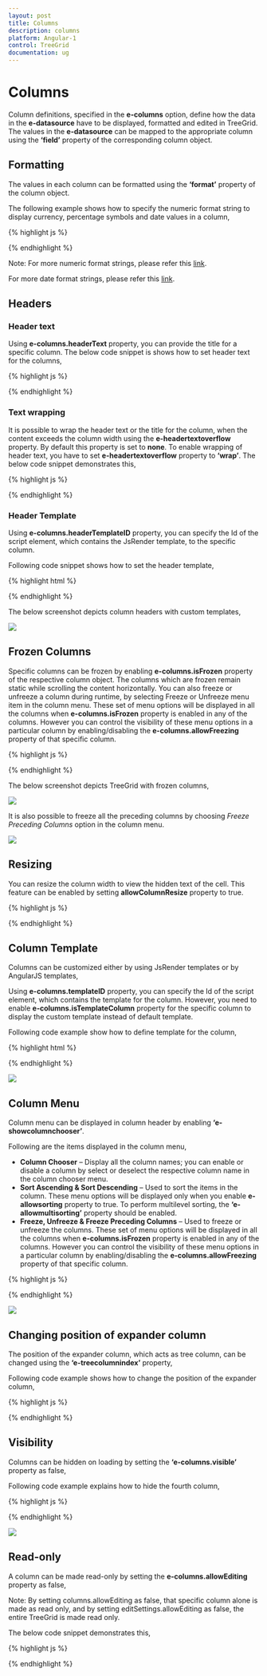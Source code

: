 ```yaml
---
layout: post
title: Columns
description: columns
platform: Angular-1
control: TreeGrid
documentation: ug
---
```


# Columns

Column definitions, specified in the **e-columns** option, define how the data in the **e-datasource** have to be displayed, formatted and edited in TreeGrid. The values in the **e-datasource** can be mapped to the appropriate column using the **‘field’** property of the corresponding column object.

## Formatting

The values in each column can be formatted using the **‘format’** property of the column object.

The following example shows how to specify the numeric format string to display currency, percentage symbols and date values in a column,

{% highlight js %}

<!doctype html>
<body ng-controller="TreeGridCtrl">
    <!--Add  treegrid control here-->
    <div id="TreeGridContainer" ej-treegrid //... e-columns="columns">
    </div>
    <script>
    var columns = [{
            field: "Percentage",
            headerText: "Percentage",
            format: "{0:P0}"
        },
        {
            field: "Currency",
            headerText: "Currency",
            format: "{0:C2}"
        },
        {
            field: "startDate",
            headerText: "Start Date",
            format: "{0:MM/dd/yyyy}"
        },
        {
            field: "endDate",
            headerText: "End Date",
            format: "{0:MM/dd/yyyy hh:mm:ss}"
        }
    ]
    angular.module('listCtrl', ['ejangular'])
        .controller('TreeGridCtrl', function($scope) {
            //...
            $scope.columns = "columns";
        });
</script>
</body>

{% endhighlight %}

Note: For more numeric format strings, please refer this [link](https://msdn.microsoft.com/library/dwhawy9k(v=vs.100).aspx).

For more date format strings, please refer this [link](https://msdn.microsoft.com/library/az4se3k1(v=vs.100).aspx).

## Headers

### Header text

Using **e-columns.headerText** property, you can provide the title for a specific column. The below code snippet is shows how to set header text for the columns,

{% highlight js %}

<!doctype html>
<body ng-controller="TreeGridCtrl">
    <!--Add  treegrid control here-->
    <div id="TreeGridContainer" ej-treegrid //... e-columns="columns">
    </div>
    <script>
        var columns = [{
                field: "taskID",
                headerText: "Task Id"
            },
            {
                field: "taskName",
                headerText: "Task Name"
            },
            {
                field: "startDate",
                headerText: "Start Date"
            },
            {
                field: "endDate",
                headerText: "End Date"
            }
        ]
        angular.module('listCtrl', ['ejangular'])
            .controller('TreeGridCtrl', function($scope) {
                //...
                $scope.columns = "columns";
            });
    </script>
</body>

{% endhighlight %}

### Text wrapping

It is possible to wrap the header text or the title for the column, when the content exceeds the column width using the **e-headertextoverflow** property. By default this property is set to **none**. To enable wrapping of header text, you have to set **e-headertextoverflow** property to **‘wrap’**. The below code snippet demonstrates this,

{% highlight js %}

<!doctype html>
<body ng-controller="TreeGridCtrl">
    <!--Add  treegrid control here-->
    <div id="TreeGridContainer" ej-treegrid //... e-headertextoverflow="wrap">
    </div>
</body>

{% endhighlight %}

### Header Template

Using **e-columns.headerTemplateID** property, you can specify the Id of the script element, which contains the JsRender template, to the specific column.

Following code snippet shows how to set the header template,

{% highlight html %}

<body ng-controller="TreeGridCtrl">
    <script type="text/x-jsrender" id="resource">
        <div>
            <div class="name">
                <img src="13.4.0.53/themes/web/images/treegrid/icon-03.png" width="20" height="20" />
            </div>
            <div style="position:relative; top:3px;">
                Resources
            </div>
        </div>
    </script>
    <script type="text/x-jsrender" id="projectName">
        <div>
            <div>
                <img src="13.4.0.53/themes/web/images/treegrid/icon-01.png" width="20" height="20" />
            </div>
            <div style="position:relative; top:3px;">
                Task Name
            </div>
        </div>
    </script>
    <!--Add  treegrid control here-->
    <div id="TreeGridContainer" ej-treegrid //... e-columns="columns">
    </div>
    <script>
        var columns = [{
            field: "taskName",
            editType: "stringedit",
            headerTemplateID: "#projectName"
        }, {
            field: "startDate",
            editType: "datepicker"
        }, {
            field: "resourceId",
            editType: "dropdownedit",
            dropdownData: projectResources,
            headerTemplateID: "#resource"
        }, {
            field: "progress",
            editType: "numericedit"
        }]
        angular.module('listCtrl', ['ejangular'])
            .controller('TreeGridCtrl', function($scope) {
                //...
                $scope.columns = "columns";
            });
    </script>
</body>
    

{% endhighlight %}

The below screenshot depicts column headers with custom templates,

![](Columns_images/Columns_img1.png)

## Frozen Columns

Specific columns can be frozen by enabling **e-columns.isFrozen** property of the respective column object. The columns which are frozen remain static while scrolling the content horizontally. You can also freeze or unfreeze a column during runtime, by selecting Freeze or Unfreeze menu item in the column menu. These set of menu options will be displayed in all the columns when **e-columns.isFrozen** property is enabled in any of the columns. However you can control the visibility of these menu options in a particular column by enabling/disabling the **e-columns.allowFreezing** property of that specific column.

{% highlight js %}

<body ng-controller="TreeGridCtrl">
    <!--Add  treegrid control here-->
    <div id="TreeGridContainer" ej-treegrid //... e-showcolumnchooser="true" e-columns="columns">
    </div>
    <script>
        var columns = [{
                field: "taskID",
                headerText: "ID",
                width: 60,
                isFrozen: true,
                allowFreezing: false
            },
            {
                field: "taskName",
                headerText: "Task Name",
                width: 200,
                isFrozen: true
            },
            {
                field: "startDate",
                headerText: "Start Date"
            },
            {
                field: "endDate",
                headerText: "End Date"
            },
            {
                field: "duration",
                headerText: "Duration"
            },
        ]
        angular.module('listCtrl', ['ejangular'])
            .controller('TreeGridCtrl', function($scope) {
                //...
                $scope.columns = "columns";
            });
    </script>
</body>

{% endhighlight %}

The below screenshot depicts TreeGrid with frozen columns,

![](Columns_images/Columns_img2.png)

It is also possible to freeze all the preceding columns by choosing *Freeze Preceding Columns* option in the column menu.

![](Columns_images/Columns_img3.png)

## Resizing

You can resize the column width to view the hidden text of the cell. This feature can be enabled by setting **allowColumnResize** property to true.

{% highlight js %}

<body ng-controller="TreeGridCtrl">
    <!--Add  treegrid control here-->
    <div id="TreeGridContainer" ej-treegrid //... e-allowcolumnresize="true">
    </div>
</body>

{% endhighlight %}

## Column Template

Columns can be customized either by using JsRender templates or by AngularJS templates,

Using **e-columns.templateID** property, you can specify the Id of the script element, which contains the template for the column. However, you need to enable **e-columns.isTemplateColumn** property for the specific column to display the custom template instead of default template.

Following code example show how to define template for the column,

{% highlight html %}

<body ng-controller="TreeGridCtrl">
    <!--Add  TreeGrid control here-->
    <div id="TreeGridContainer" ej-treegrid //... e-rowheight="50" e-columns="columns">
    </div>
    <script>
        var columns = [{
                field: "taskID",
                headerText: "Task Id",
                width: "45"
            },
            {
                field: "taskName",
                headerText: "Task Name"
            },
            {
                headerText: "Resource",
                isTemplateColumn: true,
                templateID: "columnTemplate",
                textAlign: "center"
            },
            {
                field: "resourceNames",
                headerText: "Resource Name"
            },
        ]
        angular.module('listCtrl', ['ejangular'])
            .controller('TreeGridCtrl', function($scope) {
                //...
                $scope.columns = "columns";
            });
    </script>
</body>

{% endhighlight %}

![](Columns_images/Columns_img4.png)

## Column Menu

Column menu can be displayed in column header by enabling **‘e-showcolumnchooser’**.

Following are the items displayed in the column menu,

* **Column Chooser** – Display all the column names; you can enable or disable a column by select or deselect the respective column name in the column chooser menu.
* **Sort Ascending & Sort Descending** – Used to sort the items in the column. These menu options will be displayed only when you enable **e-allowsorting** property to true. To perform multilevel sorting, the **‘e-allowmultisorting’** property should be enabled.
* **Freeze, Unfreeze & Freeze Preceding Columns** – Used to freeze or unfreeze the columns. These set of menu options will be displayed in all the columns when **e-columns.isFrozen** property is enabled in any of the columns. However you can control the visibility of these menu options in a particular column by enabling/disabling the **e-columns.allowFreezing** property of that specific column.

{% highlight js %}

<body ng-controller="TreeGridCtrl">
    <!--Add  TreeGrid control here-->
    <div id="TreeGridContainer" ej-treegrid 
    //... 
    e-showcolumnchooser="true" 
    e-allowsorting= "true" 
    e-allowmultisorting= "true" 
    e-columns="columns">
    </div>
    <script>
        var columns = [
            // ...  
            {
                field: "duration",
                headerText: "Duration",
                visible: false
            }
            // ...  
        ]
        angular.module('listCtrl', ['ejangular'])
            .controller('TreeGridCtrl', function($scope) {
                //...
                $scope.columns = "columns";
            });
    </script>
</body>

{% endhighlight %}

![](Columns_images/Columns_img5.png)

## Changing position of expander column

The position of the expander column, which acts as tree column, can be changed using the **‘e-treecolumnindex’** property,

Following code example shows how to change the position of the expander column,

{% highlight js %}

<body ng-controller="TreeGridCtrl">
    <!--Add  treegrid control here-->
    <div id="TreeGridContainer" ej-treegrid //... e-treecolumnindex="2">
    </div>
</body>

{% endhighlight %}

## Visibility

Columns can be hidden on loading by setting the **‘e-columns.visible’** property as false,

Following code example explains how to hide the fourth column,

{% highlight js %}

<body ng-controller="TreeGridCtrl">
    <!--Add  TreeGrid control here-->
    <div id="TreeGridContainer" ej-treegrid //... e-columns="columns">
    </div>
    <script>
        var columns = [{
                field: "taskID",
                headerText: "Task Id",
                width: "45"
            },
            {
                field: "taskName",
                headerText: "Task Name"
            },
            {
                field: "startDate",
                headerText: "Start Date"
            },
            {
                field: "endDate",
                headerText: "End Date",
                visible: false
            },
            {
                field: "progress",
                headerText: "Progress"
            }
        ]
        angular.module('listCtrl', ['ejangular'])
            .controller('TreeGridCtrl', function($scope) {
                //...
                $scope.columns = "columns";
            });
    </script>
</body>

{% endhighlight %}

![](Columns_images/Columns_img6.png)

## Read-only

A column can be made read-only by setting the **e-columns.allowEditing** property as false,

Note: By setting columns.allowEditing as false, that specific column alone is made as read only, and by setting editSettings.allowEditing as false, the entire TreeGrid is made read only.

The below code snippet demonstrates this,

{% highlight js %}

<body ng-controller="TreeGridCtrl">
   <!--Add  TreeGrid control here-->
   <div id="TreeGridContainer" ej-treegrid //... e-columns="columns">
   </div>
   <script>
      var columns = [{
              field: "taskID",
              headerText: "Task Id"
          },
          {
              field: "taskName",
              headerText: "Task Name",
              allowEditing: false
          },
          {
              field: "startDate",
              headerText: "Start Date"
          },
          {
              field: "endDate",
              headerText: "End Date"
          }
      ]
      angular.module('listCtrl', ['ejangular'])
          .controller('TreeGridCtrl', function($scope) {
              //...
              $scope.columns = "columns";
          });
   </script>
</body>

{% endhighlight %}